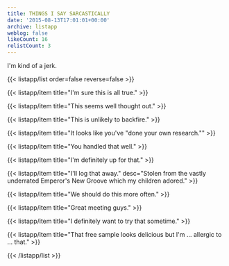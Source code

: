 ```yaml
---
title: THINGS I SAY SARCASTICALLY
date: '2015-08-13T17:01:01+00:00'
archive: listapp
weblog: false
likeCount: 16
relistCount: 3
---
```


I'm kind of a jerk.

<!--more-->

{{< listapp/list order=false reverse=false >}}

   {{< listapp/item title="I'm sure this is all true." >}}

   {{< listapp/item title="This seems well thought out." >}}

   {{< listapp/item title="This is unlikely to backfire." >}}

   {{< listapp/item title="It looks like you've \"done your own research.\"" >}}

   {{< listapp/item title="You handled that well." >}}

   {{< listapp/item title="I'm definitely up for that." >}}

   {{< listapp/item title="I'll log that away."
      desc="Stolen from the vastly underrated Emperor's New Groove which my children adored." >}}

   {{< listapp/item title="We should do this more often." >}}

   {{< listapp/item title="Great meeting guys." >}}

   {{< listapp/item title="I definitely want to try that sometime." >}}

   {{< listapp/item title="That free sample looks delicious but I'm … allergic to … that." >}}

{{< /listapp/list >}}
